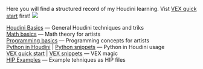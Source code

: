Here you will find a structured record of my Houdini learning. Vist [VEX quick start](vex-quick-start) first!
[![](https://c1.staticflickr.com/1/865/26558997907_fbcb313dfc_o.gif)](https://c1.staticflickr.com/1/865/26558997907_fbcb313dfc_o.gif)

[Houdini Basics](houdini-basics) — General Houdini techniques and triks  
[Math basics](Math-basics) — Math theory for artists  
[Programming basics](programming-basics) — Programming concepts for artists  
[Python in Houdini](python) | [Python snippets](python-snippets) — Python in Houdini usage  
[VEX quick start](vex-quick-start) | [VEX snippets](vex-snippets) — VEX magic  
[HIP Examples](examples) — Example tehniques as HIP files
